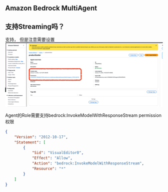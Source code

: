 ## Amazon Bedrock MultiAgent

## 支持Streaming吗？

支持， 但是注意需要设置
![alt text](image.png)

Agent的Role需要支持bedrock:InvokeModelWithResponseStream permission权限

```json
{
    "Version": "2012-10-17",
    "Statement": [
        {
            "Sid": "VisualEditor0",
            "Effect": "Allow",
            "Action": "bedrock:InvokeModelWithResponseStream",
            "Resource": "*"
        }
    ]
}

```